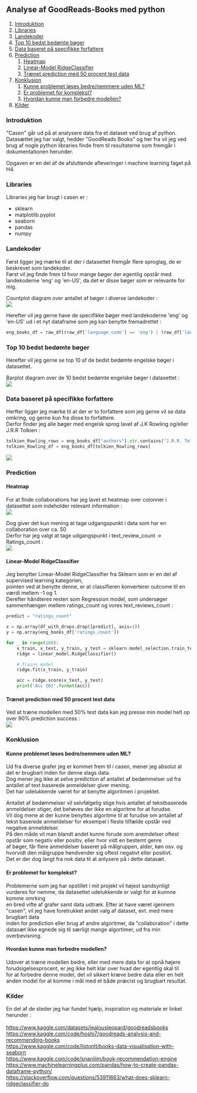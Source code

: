 ## Analyse af GoodReads-Books med python

1. [Introduktion](#introduktion)
2. [Libraries](#libraries)
3. [Landekoder](#landekoder)
4. [Top 10 bedst bedømte bøger](#top-10-bedst-bedømte-bøger)
5. [Data baseret på specifikke forfattere](#data-baseret-på-specifikke-forfattere)
6. [Prediction](#prediction)
   1. [Heatmap](#heatmap)
   2. [Linear-Model RidgeClassifier](#linear-Model-ridgeClassifier)
   2. [Trænet prediction med 50 procent test data](#trænet-prediction-med-50-procent-test-data)
7. [Konklusion](#konklusion)
   1. [Kunne problemet løses bedre/nemmere uden ML?](#kunne-problemet-løses-bedre/nemmere-uden-ML?)
   2. [Er problemet for komplekst?](#er-problemet-for-komplekst?)
   3. [Hvordan kunne man forbedre modellen?](#hvordan-kunne-man-forbedre-modellen?)
8. [Kilder](#kilder)


### Introduktion
"Casen" går ud på at analysere data fra et dataset ved brug af python.<br/>
Datasættet jeg har valgt, hedder "GoodReads Books" og her fra vil jeg ved brug af nogle python libraries finde frem til resultaterne som fremgår i dokumentationen herunder.

Opgaven er en del af de afsluttende afleveringer i machine learning faget på H4.

### Libraries
Libraries jeg har brugt i casen er :<br/>
<ul>
    <li>sklearn</li>
    <li>matplotlib.pyplot</li>
    <li>seaborn</li>
    <li>pandas</li>
    <li>numpy</li>
</ul>

### Landekoder
Først ligger jeg mærke til at der i datasettet fremgår flere sproglag, de er beskrevet som landekoder.<br/>
Først vil jeg finde frem til hvor mange bøger der egentlig opstår med landekoderne 'eng' og 'en-US', da det er disse bøger som er relevante for mig.

Countplot diagram over antallet af bøger i diverse landekoder :<br/>
![](img/language_codes.png)<br/>

Herefter vil jeg gerne have de specifikke bøger med landekoderne 'eng' og 'en-US' ud i et nyt dataframe som jeg kan benytte fremadrettet :
````python
eng_books_df = raw_df[(raw_df['language_code'] == 'eng') | (raw_df['language_code'] == 'en-US')]
````

### Top 10 bedst bedømte bøger

Herefter vil jeg gerne se top 10 af de bedst bedømte engelske bøger i datasettet.

Barplot diagram over de 10 bedst bedømte engelske bøger i datasettet :<br/>
![](img/top_rated_eng_books.png)

### Data baseret på specifikke forfattere

Herfter ligger jeg mærke til at der er to forfattere som jeg gerne vil se data omkring, og gerne kun fra disse to forfattere.<br/>
Derfor finder jeg alle bøger med engelsk sprog lavet af J.K Rowling og/eller J.R.R Tolkien :<br/>
````python
tolkien_Rowling_rows = eng_books_df["authors"].str.contains("J.R.R. Tolkien|J.K. Rowling")
tolkien_Rowling_df = eng_books_df[tolkien_Rowling_rows]
````
![](img/Tolkien_Rowling_books.png)

### Prediction

#### Heatmap
For at finde collaborations har jeg lavet et heatmap over colonner i datasettet som indeholder relevant information :<br/>
![](img/heatmap.png)<br/>

Dog giver det kun mening at tage udgangspunkt i data som har en collaboration over ca. 50<br/>
Derfor har jeg valgt at tage udgangspunkt i text_review_count -> Ratings_count :<br/>
![](img/heatmap_ratings_reviews.png)<br/>

#### Linear-Model RidgeClassifier
Jeg benytter Linear-Model RidgeClassifier fra Sklearn som er en del af supervised learning kategorien, <br/>
pointen ved at benytte denne, er at classifieren konverterer outcome til en værdi mellem -1 og 1. <br/>
Derefter håndteres resten som Regression model, som undersøger sammenhængen mellem ratings_count og vores text_reviews_count :

```python
predict = "ratings_count"

x = np.array(df_with_drops.drop([predict], axis=1))
y = np.array(eng_books_df['ratings_count'])

for _ in range(100):
    x_train, x_test, y_train, y_test = sklearn.model_selection.train_test_split(x, y, test_size=0.7)
    ridge = linear_model.RidgeClassifier()

    # Trains model
    ridge.fit(x_train, y_train)

    acc = ridge.score(x_test, y_test)
    print('Acc {0}'.format(acc))
```

#### Trænet prediction med 50 procent test data

Ved at træne modellen med 50% test data kan jeg presse min model helt op over 90% prediction success :<br>
![](img/prediction_trained.png)


### Konklusion

#### Kunne problemet løses bedre/nemmere uden ML?

Ud fra diverse grafer jeg er kommet frem til i casen, mener jeg absolut at det er brugbart inden for denne slags data. <br/>
Dog mener jeg ikke at selve prediction af antallet af bedømmelser ud fra antallet af text baserede anmeldelser giver mening. <br/>
Det har udelukkende været for at benytte algoritmen i projektet.

Antallet af bedømmelser vil selvfølgelig stige hvis antallet af tekstbaserede anmeldelser stiger, det behøves der ikke en algoritme for at forudse.<br/>
Vil dog mene at der kunne benyttes algoritme til at forudse om antallet af tekst baserede anmeldelser for eksempel i fleste tilfælde opstår ved negative anmeldelser. <br/>
På den måde vil man blandt andet kunne forude som anemdelser oftest opstår som negativ eller positiv, eller hvor vidt en bestemt genre<br/>
af bøger, får flere anmeldelser baseret på målgruppen, alder, køn osv. og hvorvidt den målgruppe hendvender sig oftest negativt eller positivt. <br/>
Det er der dog langt fra nok data til at anlysere på i dette datasæt.

#### Er problemet for komplekst?

Problemerne som jeg har opstillet i mit projekt vil højest sandsynligt vurderes for nemme, da datasettet udelukkende er valgt for at kunnne komme omrking <br/>
en bred vifte af grafer samt data udtræk. Efter at have været igennem "casen", vil jeg have foretrukket andet valg af dataset, evt. med mere brugbart data <br/>
inden for prediction eller brug af andre algoritmer, da "collaboration" i dette datasæt ikke egnede sig til særligt mange algortimer, ud fra min overbevisning.

#### Hvordan kunne man forbedre modellen?

Udover at træne modellen bedre, eller med mere data for at opnå højere forudsigelsesprocent, er jeg ikke helt klar over hvad der egentlig skal til <br/>
for at forbedre denne model, det vil sikkert kræve bedre data eller en helt anden model for at komme i mål med et både præcist og brugbart resultat.

### Kilder
En del af de steder jeg har fundet hjælp, inspiration og materiale er linket herunder :<br/><br/>
https://www.kaggle.com/datasets/jealousleopard/goodreadsbooks <br/>
https://www.kaggle.com/code/hoshi7/goodreads-analysis-and-recommending-books <br/>
https://www.kaggle.com/code/listonlt/books-data-visualisation-with-seaborn <br/>
https://www.kaggle.com/code/snanilim/book-recommendation-engine <br/>
https://www.machinelearningplus.com/pandas/how-to-create-pandas-dataframe-python/ <br/>
https://stackoverflow.com/questions/53911663/what-does-sklearn-ridgeclassifier-do
